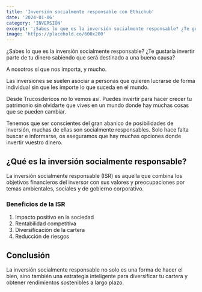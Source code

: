 ```yaml
---
title: 'Inversión socialmente responsable con Ethichub'
date: '2024-01-06'
category: 'INVERSIÓN'
excerpt: '¿Sabes lo que es la inversión socialmente responsable? ¿Te gustaría invertir parte de tu dinero sabiendo que será destinado a una buena causa?'
image: 'https://placehold.co/600x200'
---
```


¿Sabes lo que es la inversión socialmente responsable? ¿Te gustaría invertir parte de tu dinero sabiendo que será destinado a una buena causa?

A nosotros sí que nos importa, y mucho.

Las inversiones se suelen asociar a personas que quieren lucrarse de forma individual sin que les importe lo que suceda en el mundo.

Desde Trucosdericos no lo vemos así. Puedes invertir para hacer crecer tu patrimonio sin olvidarte que vives en un mundo donde hay muchas cosas que se pueden cambiar.

Tenemos que ser conscientes del gran abanico de posibilidades de inversión, muchas de ellas son socialmente responsables. Solo hace falta buscar e informarse, os aseguramos que hay muchas opciones donde invertir vuestro dinero.

## ¿Qué es la inversión socialmente responsable?

La inversión socialmente responsable (ISR) es aquella que combina los objetivos financieros del inversor con sus valores y preocupaciones por temas ambientales, sociales y de gobierno corporativo.

### Beneficios de la ISR

1. Impacto positivo en la sociedad
2. Rentabilidad competitiva
3. Diversificación de la cartera
4. Reducción de riesgos

## Conclusión

La inversión socialmente responsable no solo es una forma de hacer el bien, sino también una estrategia inteligente para diversificar tu cartera y obtener rendimientos sostenibles a largo plazo.

